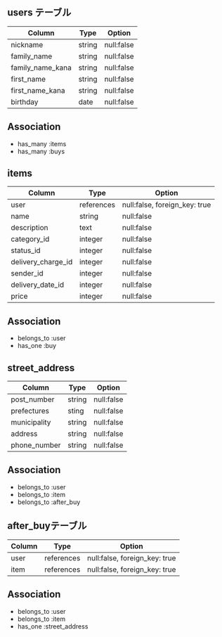 
## users テーブル
| Column           | Type    | Option     |
| ---------------- | ------- | ---------- |
| nickname         | string  | null:false |
| family_name      | string  | null:false |
| family_name_kana | string  | null:false |
| first_name       | string  | null:false |
| first_name_kana  | string  | null:false |
| birthday         | date    | null:false |

## Association
- has_many :items
- has_many :buys

## items
| Column             | Type      | Option                        |
| ------------------ | --------- | ----------------------------- |
| user               |references | null:false, foreign_key: true |
| name               | string  | null:false                      |
| description        | text    | null:false                      |
| category_id        | integer | null:false                      |
| status_id          | integer | null:false                      |
| delivery_charge_id | integer | null:false                      |
| sender_id          | integer | null:false                      |
| delivery_date_id   | integer | null:false                      |
| price              | integer | null:false                      |

## Association
- belongs_to :user
- has_one :buy

## street_address
| Column          | Type    | Option     |
| --------------- | ------- | ---------- |
| post_number     | string  | null:false |
| prefectures     | sting   | null:false |
| municipality    | string  | null:false |
| address         | string  | null:false |
| phone_number    | string  | null:false |


## Association
- belongs_to :user
- belongs_to :item
- belongs_to :after_buy

## after_buyテーブル
| Column       | Type       | Option                        |
| ------------ | ---------- | ----------------------------- |
| user         | references | null:false, foreign_key: true |
| item         | references | null:false, foreign_key: true | 

## Association
- belongs_to :user
- belongs_to :item
- has_one :street_address